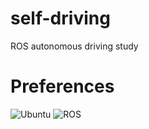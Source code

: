 # self-driving
ROS autonomous driving study

# Preferences
<img alt="Ubuntu" src ="https://img.shields.io/badge/Ubuntu-18.04-orange?logo=Ubuntu&Ubuntu-18.04"/>
<img alt="ROS" src="https://img.shields.io/badge/ROS-Melodic-blue?logo=ROS&ROS=Melodic">
